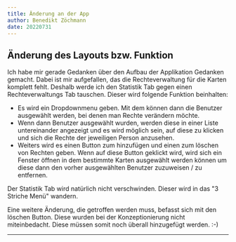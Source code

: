```yaml
---
title: Änderung an der App
author: Benedikt Zöchmann
date: 20220731
---
```


## Änderung des Layouts bzw. Funktion

Ich habe mir gerade Gedanken über den Aufbau der Applikation Gedanken gemacht. Dabei ist mir aufgefallen, das die Rechteverwaltung für die Karten komplett fehlt. Deshalb werde ich den Statistik Tab gegen einen Rechteverwaltungs Tab tauschen. Dieser wird folgende Funktion beinhalten:

- Es wird ein Dropdownmenu geben. Mit dem können dann die Benutzer ausgewählt werden, bei denen man Rechte verändern möchte.
- Wenn dann Benutzer ausgewählt wurden, werden diese in einer Liste untereinander angezeigt und es wird möglich sein, auf diese zu klicken und sich die Rechte der jeweiligen Person anzusehen.
- Weiters wird es einen Button zum hinzufügen und einen zum löschen von Rechten geben. Wenn auf diese Button geklickt wird, wird sich ein Fenster öffnen in dem bestimmte Karten ausgewählt werden können um diese dann den vorher ausgewählten Benutzer zuzuweisen / zu entfernen.

Der Statistik Tab wird natürlich nicht verschwinden. Dieser wird in das "3 Striche Menü" wandern.

Eine weitere Änderung, die getroffen werden muss, befasst sich mit den löschen Button. Diese wurden bei der Konzeptionierung nicht miteinbedacht. Diese müssen somit noch überall hinzugefügt werden. :-)

---